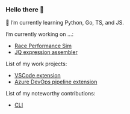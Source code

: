 ### Hello there 👋

🌱 I’m currently learning Python, Go, TS, and JS.

I’m currently working on ...:
- [Race Performance Sim](https://github.com/mclacore/race-performance-sim)
- [JQ expression assembler](https://github.com/mclacore/jq-assembler)

List of my work projects:
- [VSCode extension](https://github.com/massdriver-cloud/vscode-massdriver/commits?author=mclacore)
- [Azure DevOps pipeline extension](https://github.com/massdriver-cloud/azure-devops-pipelines/commits?author=mclacore)

List of my noteworthy contributions:
- [CLI](https://github.com/massdriver-cloud/mass/commits?author=mclacore)

<!--
**mclacore/mclacore** is a ✨ _special_ ✨ repository because its `README.md` (this file) appears on your GitHub profile.

Here are some ideas to get you started:

- 
- 🌱 I’m currently learning ...
- 👯 I’m looking to collaborate on ...
- 🤔 I’m looking for help with ...
- 💬 Ask me about ...
- 📫 How to reach me: ...
- 😄 Pronouns: ...
- ⚡ Fun fact: ...
-->
